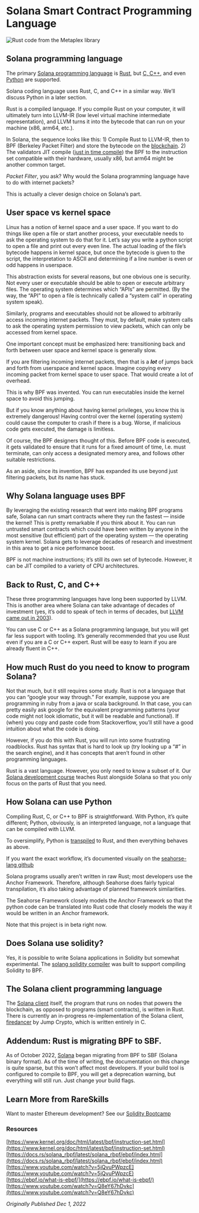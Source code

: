 # Solana Smart Contract Programming Language


![Rust code from the Metaplex library](https://static.wixstatic.com/media/935a00_3f5e8b99b9474c1d9ba116a2ad27ef12~mv2.webp/v1/fill/w_1480,h_878,al_c,q_85,usm_0.66_1.00_0.01,enc_auto/935a00_3f5e8b99b9474c1d9ba116a2ad27ef12~mv2.webp)

## Solana programming language

The primary [Solana programming language](https://www.rareskills.io/solana-bootcamp) is [Rust](https://www.rareskills.io/rust-bootcamp), but [C, C++](https://docs.solana.com/developing/on-chain-programs/developing-c), and even [Python](https://seahorse-lang.org/) are supported.

Solana coding language uses Rust, C, and C++ in a similar way. We’ll discuss Python in a later section.

Rust is a compiled language. If you compile Rust on your computer, it will ultimately turn into LLVM-IR (low level virtual machine intermediate representation), and LLVM turns it into the bytecode that can run on your machine (x86, arm64, etc.).

In Solana, the sequence looks like this: 1) Compile Rust to LLVM-IR, then to BPF (Berkeley Packet Filter) and store the bytecode on the [blockchain](https://www.rareskills.io/web3-blockchain-bootcamps). 2) The validators JIT compile ([just in time compile](https://en.wikipedia.org/wiki/Just-in-time_compilation)) the BPF to the instruction set compatible with their hardware, usually x86, but arm64 might be another common target.

*Packet Filter*, you ask? Why would the Solana programming language have to do with internet packets?

This is actually a clever design choice on Solana’s part.

## User space vs kernel space

Linux has a notion of kernel space and a user space. If you want to do things like open a file or start another process, your executable needs to ask the operating system to do that for it. Let’s say you write a python script to open a file and print out every even line. The actual loading of the file’s bytecode happens in kernel space, but once the bytecode is given to the script, the interpretation to ASCII and determining if a line number is even or odd happens in userspace.

This abstraction exists for several reasons, but one obvious one is security. Not every user or executable should be able to open or execute arbitrary files. The operating system determines which “APIs” are permitted. (By the way, the “API” to open a file is technically called a “system call” in operating system speak).

Similarly, programs and executables should not be allowed to arbitrarily access incoming internet packets. They must, by default, make system calls to ask the operating system permission to view packets, which can only be accessed from kernel space.

One important concept must be emphasized here: transitioning back and forth between user space and kernel space is generally slow.

If you are filtering incoming internet packets, then that is a ***lot*** of jumps back and forth from userspace and kernel space. Imagine copying every incoming packet from kernel space to user space. That would create a lot of overhead.

This is why BPF was invented. You can run executables inside the kernel space to avoid this jumping.

But if you know anything about having kernel privileges, you know this is extremely dangerous! Having control over the kernel (operating system) could cause the computer to crash if there is a bug. Worse, if malicious code gets executed, the damage is limitless.

Of course, the BPF designers thought of this. Before BPF code is executed, it gets validated to ensure that it runs for a fixed amount of time, I.e. must terminate, can only access a designated memory area, and follows other suitable restrictions.

As an aside, since its invention, BPF has expanded its use beyond just filtering packets, but its name has stuck.

## Why Solana language uses BPF

By leveraging the existing research that went into making BPF programs safe, Solana can run smart contracts where they run the fastest — inside the kernel! This is pretty remarkable if you think about it. You can run untrusted smart contracts which could have been written by anyone in the most sensitive (but efficient) part of the operating system — the operating system kernel. Solana gets to leverage decades of research and investment in this area to get a nice performance boost.

BPF is not machine instructions; it’s still its own set of bytecode. However, it can be JIT compiled to a variety of CPU architectures.

## Back to Rust, C, and C++

These three programming languages have long been supported by LLVM. This is another area where Solana can take advantage of decades of investment (yes, it’s odd to speak of tech in terms of decades, but [LLVM came out in 2003](https://en.wikipedia.org/wiki/LLVM)).

You can use C or C++ as a Solana programming language, but you will get far less support with tooling. It’s generally recommended that you use Rust even if you are a C or C++ expert. Rust will be easy to learn if you are already fluent in C++.

## How much Rust do you need to know to program Solana?

Not that much, but it still requires some study. Rust is not a language that you can “google your way through.” For example, suppose you are programming in ruby from a java or scala background. In that case, you can pretty easily ask google for the equivalent programming patterns (your code might not look idiomatic, but it will be readable and functional). If (when) you copy and paste code from Stackoverflow, you’ll still have a good intuition about what the code is doing.

However, if you do this with Rust, you will run into some frustrating roadblocks. Rust has syntax that is hard to look up (try looking up a “#” in the search engine), and it has concepts that aren’t found in other programming languages.

Rust is a vast language. However, you only need to know a subset of it. Our [Solana development course](http://rareskills.io/solana-tutorial) teaches Rust alongside Solana so that you only focus on the parts of Rust that you need.

## How Solana can use Python

Compiling Rust, C, or C++ to BPF is straightforward. With Python, it’s quite different; Python, obviously, is an interpreted language, not a language that can be compiled with LLVM.

To oversimplify, Python is [transpiled](https://en.wikipedia.org/wiki/Source-to-source_compiler) to Rust, and then everything behaves as above.

If you want the exact workflow, it’s documented visually on the [seahorse-lang github](https://github.com/ameliatastic/seahorse-lang)

Solana programs usually aren’t written in raw Rust; most developers use the Anchor Framework. Therefore, although Seahorse does fairly typical transpilation, it’s also taking advantage of planned framework similarities.

The Seahorse Framework closely models the Anchor Framework so that the python code can be translated into Rust code that closely models the way it would be written in an Anchor framework.

Note that this project is in beta right now.

## Does Solana use solidity?

Yes, it is possible to write Solana applications in Solidity but somewhat experimental. The [solang solidity compiler](https://solang.readthedocs.io/en/latest/) was built to support compiling Solidity to BPF.

## The Solana client programming language

The [Solana client](https://github.com/solana-labs/solana) itself, the program that runs on nodes that powers the blockchain, as opposed to programs (smart contracts), is written in Rust. There is currently an in-progress re-implementation of the Solana client, [firedancer](https://jumpcrypto.com/firedancer/) by Jump Crypto, which is written entirely in C.

## Addendum: Rust is migrating BPF to SBF.

As of October 2022, [Solana](https://www.rareskills.io/post/the-fastest-and-most-efficient-way-to-learn-solana-for-solidity-developers) began migrating from BPF to SBF (Solana binary format). As of the time of writing, the documentation on this change is quite sparse, but this won’t affect most developers. If your build tool is configured to compile to BPF, you will get a deprecation warning, but everything will still run. Just change your build flags.

## Learn More from RareSkills

Want to master Ethereum development? See our [Solidity Bootcamp](https://www.rareskills.io/solidity-bootcamp)

### Resources

[https://www.kernel.org/doc/html/latest/bpf/instruction-set.html](https://www.kernel.org/doc/html/latest/bpf/instruction-set.html)  
[https://docs.rs/solana_rbpf/latest/solana_rbpf/ebpf/index.html](https://docs.rs/solana_rbpf/latest/solana_rbpf/ebpf/index.html)  
[https://www.youtube.com/watch?v=5jQvuPWpzcE](https://www.youtube.com/watch?v=5jQvuPWpzcE)  
[https://ebpf.io/what-is-ebpf/](https://ebpf.io/what-is-ebpf/)  
[https://www.youtube.com/watch?v=Q8eY67hDvkc](https://www.youtube.com/watch?v=Q8eY67hDvkc)

*Originally Published Dec 1, 2022*
